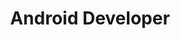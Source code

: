 ---
pdfUrl: '/pdfs/roadmaps/android.pdf'
renderer: 'editor'
order: 5
briefTitle: 'Android'
briefDescription: 'Step by step guide to becoming an Android Developer in 2024'
title: 'Android Developer'
description: 'Step by step guide to becoming an Android developer in 2024'
hasTopics: true
isNew: false
dimensions:
  width: 968
  height: 2197.76
schema:
  headline: 'Android Developer Roadmap'
  description: 'Learn how to become a Android Developer with this interactive step by step guide in 2024. We also have resources and short descriptions attached to the roadmap items so you can get everything you want to learn in one place.'
  imageUrl: 'https://roadmap.sh/roadmaps/android.png'
  datePublished: '2023-01-24'
  dateModified: '2023-10-24'
seo:
  title: 'Android Developer Roadmap: Learn to become an Android developer'
  description: 'Community driven, articles, resources, guides, interview questions, quizzes for android development. Learn to become a modern Android developer by following the steps, skills, resources and guides listed in this roadmap.'
  keywords:
    - 'guide to becoming an android developer'
    - 'android developer roadmap'
    - 'android roadmap'
    - 'become android developer'
    - 'android developer skills'
    - 'android skills test'
    - 'skills for android development'
    - 'learn android development'
    - 'what is android'
    - 'android quiz'
    - 'android interview questions'
relatedRoadmaps:
  - 'react-native'
  - 'flutter'
sitemap:
  priority: 1
  changefreq: 'monthly'
tags:
  - 'roadmap'
  - 'main-sitemap'
  - 'role-roadmap'
---